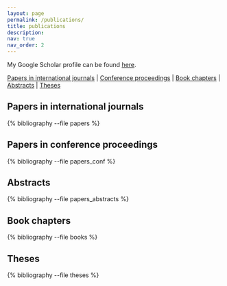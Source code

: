 ```yaml
---
layout: page
permalink: /publications/
title: publications
description:
nav: true
nav_order: 2
---
```


My Google Scholar profile can be found [here](http://scholar.google.nl/citations?user=pKFkfq4AAAAJ).

<a href="#journals">Papers in international journals</a> |
<a href="#proc">Conference proceedings</a> |
<a href="#book">Book chapters</a> |
<a href="#abs">Abstracts</a> |
<a href="#theses">Theses</a>

<!-- _pages/publications.md -->
<div class="publications">

<h2 color=global-text-color><div id="journals"></div>Papers in international journals</h2>
{% bibliography --file papers %}
<h2><div id="proc"></div>Papers in conference proceedings</h2>
{% bibliography --file papers_conf %}
<h2><div id="abs"></div>Abstracts</h2>
{% bibliography --file papers_abstracts %}
<h2><div id="book"></div>Book chapters</h2>
{% bibliography --file books %}
<h2><div id="theses"></div>Theses</h2>
{% bibliography --file theses %}

</div>
